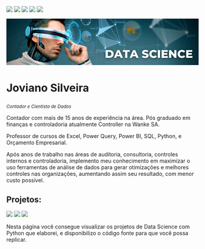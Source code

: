[![](https://img.shields.io/badge/Autor-Joviano_Silveira-red.svg)](https://www.joviano.com/)
[![](https://img.shields.io/badge/Linkedin-blue.svg)](https://www.linkedin.com/in/jovianosilveira/)
[![](https://img.shields.io/badge/Youtube-red.svg)](https://www.youtube.com/jovianosilveira)
[![](https://img.shields.io/badge/Instagram-blueviolet.svg)](https://www.instagram.com/jovi.silveira/)
[![](https://img.shields.io/badge/Cursos-CONFIRA-sucess.svg)](https://joviano.com/cursos-para-voce)

<p align="center">
  <img src="banner.png" >
</p>

# Joviano Silveira
<sub>*Contador e Cientista de Dados*</sub>

Contador com mais de 15 anos de experiência na área. Pós graduado em finanças e controladoria atualmente  Controller na Wanke SA. 

Professor de cursos de Excel, Power Query, Power BI, SQL, Python, e Orçamento Empresarial.

Após anos de trabalho nas áreas de auditoria, consultoria, controles internos e controladoria, implemento meu conhecimento em maximizar o uso ferramentas de análise de dados para gerar otimizações e melhores controles nas organizações, aumentando assim seu resultado, com menor custo possível.


## Projetos:
[![](https://img.shields.io/badge/Python-blue.svg)](https://www.python.org/)
[![](https://img.shields.io/badge/Pandas-blueviolet.svg)](https://pandas.pydata.org/)
[![](https://img.shields.io/badge/SKLearn-orange.svg)](https://scikit-learn.org/stable/)

Nesta página você consegue visualizar os projetos de Data Science com Python que elaborei, e disponibilizo o código fonte para que você possa replicar.

